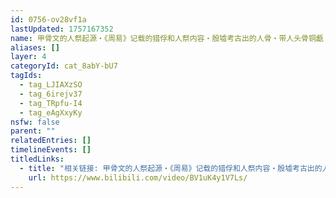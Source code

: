 ```yaml
---
id: 0756-ov28vf1a
lastUpdated: 1757167352
name: 甲骨文的人祭起源・《周易》记载的猎俘和人祭内容・殷墟考古出的人骨・带人头骨铜甗
aliases: []
layer: 4
categoryId: cat_8abY-bU7
tagIds:
  - tag_LJIAXzSO
  - tag_6irejv37
  - tag_TRpfu-I4
  - tag_eAgXxyKy
nsfw: false
parent: ""
relatedEntries: []
timelineEvents: []
titledLinks:
  - title: "相关链接: 甲骨文的人祭起源・《周易》记载的猎俘和人祭内容・殷墟考古出的人骨・带人头骨铜甗"
    url: https://www.bilibili.com/video/BV1uK4y1V7Ls/
---
```


